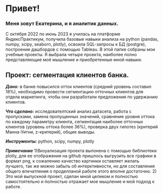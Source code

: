 # Привет!
### Меня зовут Екатерина, и я аналитик данных.
С октября 2022 по июнь 2023 я училась на платформе ЯндексПрактикум, получила базовые навыки анализа на python (pandas, numpy, scipy, seaborn, plotly), освоила SQL-запросы к БД (postgre), построение дашбордов с помощью Tableau. 
В этой папке собраны мои учебные проекты. Я выбрала четыре проекта, наиболее полно представляющие моё мышление и приобретенные мной навыки. 
## Проект: cегментация клиентов банка.
___Дано:___ в банке повысился отток клиентов (средний уровень составил 18%), необходимо провести сегментацию отточных клиентов для отдела маркетинга, чтобы они разработали предложения по удержанию клиентов.

___Что сделано:___ исследователтский анализ датасета, работа с пропусками, замена пропущенных значений, сравнение уровня оттока по каждому параметру клиента, сегментация наиболее отточных клиентов (уровень оттока более 36%), проверка двух гипотез (критерий Манна-Уитни, z-критерий), общие выводы. 

___Инструменты:___ python, scipy, numpy, plotly

___Примечание___ 1)Визуализация проекта выпонена с помощью библиотеки plotly, для ее отображения на github пришлось выгрузить все графики в формат png, к сожалению качество картинки оставляет желать лучшего, так же можно забыть об интерктивности, но для составления общего впечатления о проделланой работе этого вполне достаточно. 2) Это мой выпускной проект, сделан мной целиком и полностью самостоятельно и полностью отражает мое мышление и мой подход к работе. 

